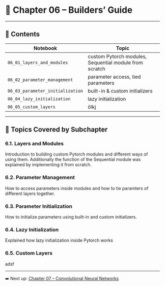 # 📘 Chapter 06 – Builders’ Guide

<!-- TODO write summary-->

---

## 📂 Contents

| Notebook | Topic |
|----------|-------|
| `06_01_layers_and_modules` | custom Pytorch modules, Sequential module from scratch |
| `06_02_parameter_management` | parameter access, tied parameters |
| `06_03_parameter_initialization` | built-in & custom initializers |
| `06_04_lazy_initialization` | lazy initialization |
| `06_05_custom_layers` | ölkj |

---

## 📌 Topics Covered by Subchapter

### 6.1. Layers and Modules

Introduction to building custom Pytorch modules and different ways of using them. Additionally the function of the Sequential module was explained by implementing it from scratch.

### 6.2. Parameter Management

How to access parameters inside modules and how to tie paramters of different layers together.

### 6.3. Parameter Initialization

How to initialize parameters using built-in and custom initializers.

### 6.4. Lazy Initialization

Explained how lazy initialization inside Pytorch works

### 6.5. Custom Layers

adsf

---

➡️ Next up: [Chapter 07 – Convolutional Neural Networks](../chapter_07_convolutional_neural_networks/)
